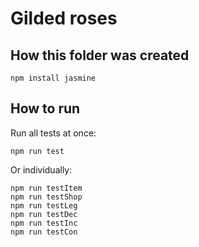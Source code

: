 # Gilded roses

## How this folder was created

```
npm install jasmine
```
## How to run

Run all tests at once:
```
npm run test
```

Or individually:
```
npm run testItem
npm run testShop
npm run testLeg
npm run testDec
npm run testInc
npm run testCon
```